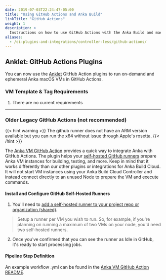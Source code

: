 ```yaml
---
date: 2019-07-03T22:24:47-05:00
title: "Using GitHub Actions and Anka Build"
linkTitle: "GitHub Actions"
weight: 1
description: >
  Instructions on how to use GitHub Actions with the Anka Build and macOS VMs
aliases:
  - /ci-plugins-and-integrations/controller-less/github-actions/
---
```


## Anklet: GitHub Actions Plugins

You can now use the [Anklet](https://github.com/veertuinc/anklet) GitHub Action plugins to run on-demand and ephemeral Anka macOS VMs in GitHub Actions.

### VM Template & Tag Requirements

1. There are no current requirements

---

### Older Legacy GitHub Actions (not recommended)

{{< hint warning >}}
The github runner does not have an ARM version available but you can run the x64 without issue through Apple's rosetta.
{{< /hint >}}

The [Anka VM GitHub Action](https://github.com/marketplace/actions/anka-vm-github-action) provides a quick way to integrate Anka with GitHub Actions. The plugin helps your [self-hosted GitHub runners](https://help.github.com/en/actions/hosting-your-own-runners/about-self-hosted-runners) prepare Anka VM instances for building, testing, and more. Keep in mind that it works differently than our other plugins or integrations for Anka Build Cloud. It will not start VM instances using your Anka Build Cloud Controller and instead connect directly to an unused Node to prepare the VM and execute commands.

#### Install and Configure GitHub Self-Hosted Runners

1. You'll need to [add a self-hosted runner to your project repo or organization (shared)](https://help.github.com/en/actions/hosting-your-own-runners/adding-self-hosted-runners).
> Setup a runner per VM you wish to run. So, for example, if you're planning on running a maximum of two VMs on your node, you'd need two self-hosted runners.
2. Once you've confirmed that you can see the runner as Idle in GitHub, it's ready to start processing jobs.

#### Pipeline Step Definition

An example workflow .yml can be found in the [Anka VM GitHub Action README](https://github.com/marketplace/actions/anka-vm-github-action).